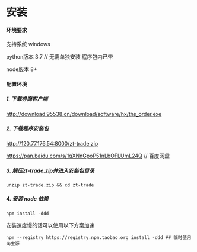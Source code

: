 # 安装
#### 环境要求
支持系统    windows

python版本  3.7 // 无需单独安装 程序包内已带

node版本    8+

#### 配置环境

##### 1. 下载券商客户端

http://download.95538.cn/download/software/hx/ths_order.exe

##### 2. 下载程序安装包

http://120.77.176.54:8000/zt-trade.zip

https://pan.baidu.com/s/1qXNnGpoP51nLbOFLUmL24Q // 百度网盘

##### 3. 解压zt-trade.zip并进入安装包目录

```
unzip zt-trade.zip && cd zt-trade
```

##### 4. 安装 node 依赖

```
npm install -ddd
```

安装速度慢的话可以使用以下方案加速

```
npm --registry https://registry.npm.taobao.org install -ddd ## 临时使用淘宝源
```
